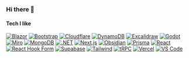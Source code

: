 ### Hi there 👋

<!--
**mark-rafter/mark-rafter** is a ✨ _special_ ✨ repository because its `README.md` (this file) appears on your GitHub profile.

Here are some ideas to get you started:

- 🔭 I’m currently working on ...
- 🌱 I’m currently learning ...
- 👯 I’m looking to collaborate on ...
- 🤔 I’m looking for help with ...
- 💬 Ask me about ...
- 📫 How to reach me: ...
- 😄 Pronouns: ...
- ⚡ Fun fact: ...
-->

#### Tech I like

[![Blazor](https://img.shields.io/badge/Blazor-512BD4?logo=blazor&logoColor=fff&style=for-the-badge)](https://dotnet.microsoft.com/en-us/apps/aspnet/web-apps/blazor)
[![Bootstrap](https://img.shields.io/badge/Bootstrap-7952B3?logo=bootstrap&logoColor=fff&style=for-the-badge)](https://getbootstrap.com)
[![Cloudflare](https://img.shields.io/badge/Cloudflare-F38020?logo=cloudflare&logoColor=fff&style=for-the-badge)](https://cloudflare.com)
[![DynamoDB](https://img.shields.io/badge/DynamoDB-4053D6?logo=amazondynamodb&logoColor=fff&style=for-the-badge)](https://aws.amazon.com/dynamodb)
[![Excalidraw](https://img.shields.io/badge/Excalidraw-6965DB?logo=excalidraw&logoColor=fff&style=for-the-badge)](https://excalidraw.com/)
[![Godot](https://img.shields.io/badge/Godot-478CBF?logo=godotengine&logoColor=fff&style=for-the-badge)](https://godotengine.org)
[![Miro](https://img.shields.io/badge/Miro-050038?logo=miro&logoColor=fff&style=for-the-badge)](https://www.miro.com)
[![MongoDB](https://img.shields.io/badge/MongoDB-47A248?logo=mongodb&logoColor=fff&style=for-the-badge)](https://www.mongodb.com)
[![.NET](https://img.shields.io/badge/.NET-512BD4?logo=dotnet&logoColor=fff&style=for-the-badge)](https://dotnet.microsoft.com)
[![Next.js](https://img.shields.io/badge/Next.js-000?logo=nextdotjs&logoColor=fff&style=for-the-badge)](https://nextjs.org)
[![Obsidian](https://img.shields.io/badge/Obsidian-483699?logo=obsidian&logoColor=fff&style=for-the-badge)](https://obsidian.md)
[![Prisma](https://img.shields.io/badge/Prisma-2D3748?logo=prisma&logoColor=fff&style=for-the-badge)](https://www.prisma.io)
[![React](https://img.shields.io/badge/React-61DAFB?logo=react&logoColor=000&style=for-the-badge)](https://reactjs.org)
[![React Hook Form](https://img.shields.io/badge/React%20Hook%20Form-EC5990?logo=reacthookform&logoColor=fff&style=for-the-badge)](https://react-hook-form.com)
[![Supabase](https://img.shields.io/badge/Supabase-3ECF8E?logo=supabase&logoColor=fff&style=for-the-badge)](https://supabase.com)
[![Tailwind](https://img.shields.io/badge/Tailwind-06B6D4?logo=tailwindcss&logoColor=fff&style=for-the-badge)](https://tailwindcss.com)
[![tRPC](https://img.shields.io/badge/tRPC-2596BE?logo=trpc&logoColor=fff&style=for-the-badge)](https://trpc.io)
[![Vercel](https://img.shields.io/badge/Vercel-000?logo=vercel&logoColor=fff&style=for-the-badge)](https://vercel.com)
[![VS Code](https://img.shields.io/badge/VS%20Code-007ACC?logo=visualstudiocode&logoColor=fff&style=for-the-badge)](https://code.visualstudio.com)
